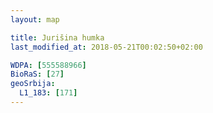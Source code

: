 ```yaml
---
layout: map

title: Jurišina humka
last_modified_at: 2018-05-21T00:02:50+02:00

WDPA: [555588966]
BioRaS: [27]
geoSrbija:
  L1_183: [171]
---
```

